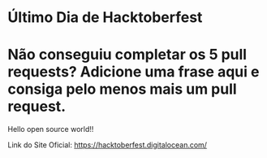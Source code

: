 # Último Dia de Hacktoberfest

Não conseguiu completar os 5 pull requests? Adicione uma frase
aqui e consiga pelo menos mais 
um pull request.
============

Hello open source world!!

Link do Site Oficial: https://hacktoberfest.digitalocean.com/
